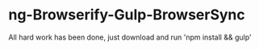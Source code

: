# ng-Browserify-Gulp-BrowserSync

All hard work has been done, just download and run 'npm install && gulp'

